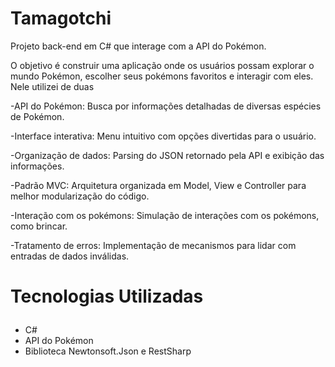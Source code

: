 # Tamagotchi

Projeto back-end em C# que interage com a API do Pokémon. 

O objetivo é construir uma aplicação onde os usuários possam explorar o mundo Pokémon, escolher seus pokémons favoritos e interagir com eles.
Nele utilizei de duas 

-API do Pokémon: Busca por informações detalhadas de diversas espécies de Pokémon.

-Interface interativa: Menu intuitivo com opções divertidas para o usuário.

-Organização de dados: Parsing do JSON retornado pela API e exibição das informações.

-Padrão MVC: Arquitetura organizada em Model, View e Controller para melhor modularização do código.

-Interação com os pokémons: Simulação de interações com os pokémons, como brincar.

-Tratamento de erros: Implementação de mecanismos para lidar com entradas de dados inválidas.

<h3 style="font-size: 2em;">Tecnologias Utilizadas</h3>

* C#
* API do Pokémon
* Biblioteca Newtonsoft.Json e RestSharp 





